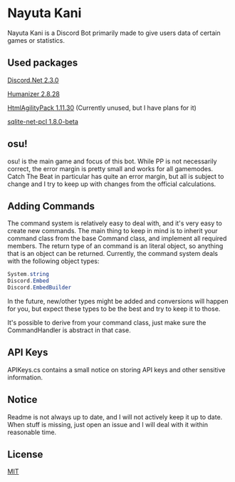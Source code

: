 # Nayuta Kani

Nayuta Kani is a Discord Bot primarily made to give users data of certain games or statistics.

## Used packages

[Discord.Net 2.3.0](https://www.nuget.org/packages/Discord.Net/)

[Humanizer 2.8.28](https://www.nuget.org/packages/Humanizer/)

[HtmlAgilityPack 1.11.30](https://www.nuget.org/packages/HtmlAgilityPack/) (Currently unused, but I have plans for it)

[sqlite-net-pcl 1.8.0-beta](https://www.nuget.org/packages/sqlite-net-pcl)


## osu!

osu! is the main game and focus of this bot. While PP is not necessarily correct, the error margin is pretty small and works for all gamemodes. Catch The Beat in particular has quite an error margin, but all is subject to change and I try to keep up with changes from the official calculations.

## Adding Commands

The command system is relatively easy to deal with, and it's very easy to create new commands.
The main thing to keep in mind is to inherit your command class from the base Command class, and implement all required members. The return type of an command is an literal object, so anything that is an object can be returned.
Currently, the command system deals with the following object types:
```cs
System.string
Discord.Embed
Discord.EmbedBuilder
```

In the future, new/other types might be added and conversions will happen for you, but expect these types to be the best and try to keep it to those.

It's possible to derive from your command class, just make sure the CommandHandler is abstract in that case.

## API Keys
APIKeys.cs contains a small notice on storing API keys and other sensitive information.

## Notice
Readme is not always up to date, and I will not actively keep it up to date.
When stuff is missing, just open an issue and I will deal with it within reasonable time.

## License
[MIT](https://choosealicense.com/licenses/mit/)
